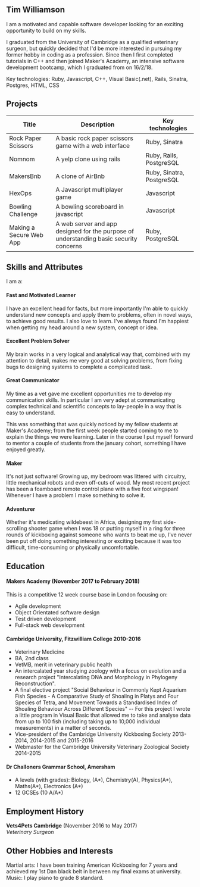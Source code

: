 ## Tim Williamson

I am a motivated and capable software developer looking for an exciting opportunity to build on my skills. 

I graduated from the University of Cambridge as a qualified veterinary surgeon, but quickly decided that I'd be more interested in pursuing my former hobby in coding as a profession. Since then I first completed tutorials in C++ and then joined Maker's Academy, an intensive software development bootcamp, which I graduated from on 16/2/18.

Key technologies: Ruby, Javascript, C++, Visual Basic(.net), Rails, Sinatra, Postgres, HTML, CSS

## Projects
|Title|Description|Key technologies|
|---|---|---|
|Rock Paper Scissors|A basic rock paper scissors game with a web interface|Ruby, Sinatra|
|Nomnom|A yelp clone using rails|Ruby, Rails, PostgreSQL|
|MakersBnb|A clone of AirBnb|Ruby, Sinatra, PostgreSQL|
|HexOps|A Javascript multiplayer game|Javascript|
|Bowling Challenge|A bowling scoreboard in javascript|Javascript|
|Making a Secure Web App|A web server and app designed for the purpose of understanding basic security concerns|Ruby, PostgreSQL|

## Skills and Attributes
I am a:

#### Fast and Motivated Learner
I have an excellent head for facts, but more importantly I'm able to quickly understand new concepts and apply them to problems, often in novel ways, to achieve good results. I also love to learn. I've always found I'm happiest when getting my head around a new system, concept or idea.

#### Excellent Problem Solver
My brain works in a very logical and analytical way that, combined with my attention to detail, makes me very good at solving problems, from fixing bugs to designing systems to complete a complicated task.  

#### Great Communicator
My time as a vet gave me excellent opportunities me to develop my communication skills. In particular I am very adept at communicating complex technical and scientific concepts to lay-people in a way that is easy to understand. 

This was something that was quickly noticed by my fellow students at Maker's Academy; from the first week people started coming to me to explain the things we were learning. Later in the course I put myself forward to mentor a couple of students from the january cohort, something I have enjoyed greatly. 

#### Maker
It's not just software! Growing up, my bedroom was littered with circuitry, little mechanical robots and even off-cuts of wood. My most recent project has been a foamboard remote control plane with a five foot wingspan! Whenever I have a problem I make something to solve it. 

#### Adventurer
Whether it's medicating wildebeest in Africa, designing my first side-scrolling shooter game when I was 18 or putting myself in a ring for three rounds of kickboxing against someone who wants to beat me up, I've never been put off doing something interesting or exciting because it was too difficult, time-consuming or physically uncomfortable. 

## Education

#### Makers Academy (November 2017 to February 2018)

This is a competitive 12 week course base in London focusing on:
- Agile development
- Object Orientated software design
- Test driven development
- Full-stack web development  

#### Cambridge University, Fitzwilliam College 2010-2016 

- Veterinary Medicine
- BA, 2nd class
- VetMB, merit in veterinary public health
- An intercalated year studying zoology with a focus on evolution and a research project "Intercalating DNA and Morphology in Phylogeny Reconstruction".
- A final elective project "Social Behaviour in Commonly Kept Aquarium Fish Species - A Comparative Study of Shoaling in Platys and Four Species of Tetra, and Movement Towards a Standardised Index of Shoaling Behaviour Across Different Species"
-- For this project I wrote a little program in Visual Basic that allowed me to take and analyse data from up to 100 fish (including taking up to 10,000 individual measurements) in a matter of seconds. 
- Vice-president of the Cambridge University Kickboxing Society 2013-2014, 2014-2015 and 2015-2016
- Webmaster for the Cambridge University Veterinary Zoological Society 2014-2015 

#### Dr Challoners Grammar School, Amersham
- A levels (with grades): Biology, (A*), Chemistry(A), Physics(A*), Maths(A*), Electronics (A*)
- 12 GCSEs (10 A/A*)

## Employment History

**Vets4Pets Cambridge** (November 2016 to May 2017)    
*Veterinary Surgeon*  

## Other Hobbies and Interests
Martial arts: I have been training American Kickboxing for 7 years and achieved my 1st Dan black belt in between my final exams at university.
Music: I play piano to grade 8 standard.
